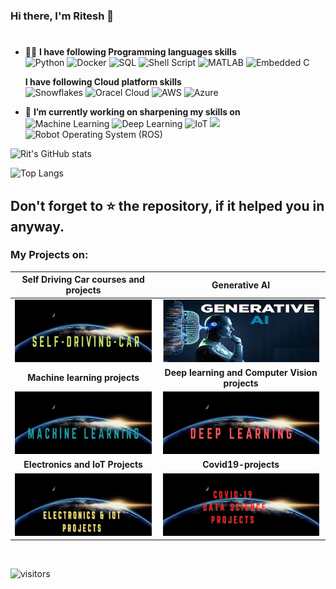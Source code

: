 ### Hi there, I'm Ritesh 👋
# 

<!--
**RIT-MESH/RIT-MESH** is a ✨ _special_ ✨ repository because its `README.md` (this file) appears on your GitHub profile.

Here are some ideas to get you started:


- 👯 I’m looking to collaborate on ...
- 🤔 I’m looking for help with ...
- 💬 Ask me about ...
- 📫 How to reach me: ...
- 😄 Pronouns: ...
- ⚡ Fun fact: ...
-->
- 👨‍💻 **I have following Programming languages skills**\
  <img alt="Python" src="https://img.shields.io/badge/python%20-%2314354C.svg?&style=for-the-badge&logo=python&logoColor=white" /> ![Docker](https://img.shields.io/static/v1?style=for-the-badge&message=Docker&color=2496ED&logo=Docker&logoColor=FFFFFF&label=) <img alt="SQL" src="https://img.shields.io/badge/SQL%20-%23FF6F00.svg?&style=for-the-badge&logo=SQL&logoColor=white" />  ![Shell Script](https://img.shields.io/static/v1?style=for-the-badge&message=Shell+Script&color=222222&logo=Shell+Script&logoColor=FFD500&label=)   ![MATLAB](https://img.shields.io/static/v1?style=for-the-badge&message=MATLAB&color=006643&logo=MATLAB&logoColor=FFFFFF&label=) ![Embedded C](https://img.shields.io/static/v1?style=for-the-badge&message=Embedded+C&color=AA344D&logo=Embedded+C&logoColor=FFFFFF&label=) 
  
  **I have following Cloud platform skills**\
  <img alt="Snowflakes" src="https://img.shields.io/badge/Snowflakes%20-%23FF6F00.svg?&style=for-the-badge&logo=Snowflakes&logoColor=white" /> 
  <img alt="Oracel Cloud" src="https://img.shields.io/badge/Oracel Cloud%20-%23D00000.svg?&style=for-the-badge&logo=Oracel Cloud&logoColor=white"/>
  <img alt="AWS" src="https://img.shields.io/badge/AWS-%23FF9900.svg?&style=for-the-badge&logo=Amazon%20AWS&logoColor=white"/>
  <img alt="Azure" src="https://img.shields.io/badge/Azure-%230078D6.svg?&style=for-the-badge&logo=Microsoft%20Azure&logoColor=white"/>



- 🔭 **I’m currently working on sharpening my skills on** \
<img alt="Machine Learning" src="https://img.shields.io/badge/Machine Learning%20-%2314354C.svg?&style=for-the-badge&logo=Machine Learning&logoColor=white" /> <img alt="Deep Learning" src="https://img.shields.io/badge/Deep Learning%20-%23D00000.svg?&style=for-the-badge&logo=Deep Learning&logoColor=white"/> <img alt="IoT" src="https://img.shields.io/badge/IoT%20-%23FF6F00.svg?&style=for-the-badge&logo=IoT&logoColor=white" />  <img src="https://img.shields.io/badge/opencv%20-%2514354C.svg?&style=for-the-badge&logo=opencv&logoColor=white"> <img alt="Robot Operating System (ROS)" src="https://img.shields.io/badge/Robot Operating System (ROS)%20-%23430098.svg?&style=for-the-badge&logo=Robot Operating System (ROS)&logoColor=white" />


![Rit's GitHub stats](https://github-readme-stats.vercel.app/api?username=RIT-MESH&hide=contribs,prs&theme=default&count_private=true&show_icons=true)

![Top Langs](https://github-readme-stats.vercel.app/api/top-langs/?hide=jupyter+notebook&username=RIT-MESH&theme=default&layout=compact)

<!--a href="https://github.com/RIT-MESH/github-readme-activity-graph"><img alt="Ritesh's Activity Graph" src="https://activity-graph.herokuapp.com/graph?username=RIT-MESH&bg_color=fdfefe&color=040404&line=08aadf&point=df0f08"width="120%"/></a-->

## Don't forget to ⭐ the repository, if it helped you in anyway.

### My Projects on:

Self Driving Car courses and projects            | Generative AI
:-------------------------:|:-------------------------:
<a href="https://github.com/RIT-MESH/Self-Driving-Car-courses-and-projects" target="_blank"><img src="https://github.com/RIT-MESH/RIT-MESH/blob/main/Self-Driving-Car.png" width=250 height=100></a>|<a href="https://github.com/RIT-MESH/Generative-AI" target="_blank"> <img src="https://github.com/RIT-MESH/RIT-MESH/blob/main/Generative%20AI.jpg" width=250 height=100></a>
 **Machine learning projects**             |  **Deep learning and Computer Vision projects**
<a href="https://github.com/RIT-MESH/Machine-learning-projects" target="_blank"><img src="https://github.com/RIT-MESH/RIT-MESH/blob/main/Machine%20Learning.png" width=250 height=100 ></a>|<a href="https://github.com/RIT-MESH/Deep-learning-and-Computer-Vision-projects" target="_blank"><img src="https://github.com/RIT-MESH/RIT-MESH/blob/main/Deep%20Learning.png" width=250 height=100 ></a>
 **Electronics and IoT Projects**           |  **Covid19-projects**
<a href="https://github.com/RIT-MESH/Electronics-and-IoT-Projects" target="_blank"><img src="https://github.com/RIT-MESH/RIT-MESH/blob/main/Electronics-and-IoT-Projects.png" width=250 height=100 ></a>  |  <a href="https://github.com/RIT-MESH/Covid19-projects" target="_blank"><img src="https://github.com/RIT-MESH/RIT-MESH/blob/main/COVID-19%20DATA%20SCIENCE%20PROJECTS.png" width=250 height=100 ></a>



&nbsp; 



![visitors](https://visitor-badge.laobi.icu/badge?page_id=RIT-MESH)

